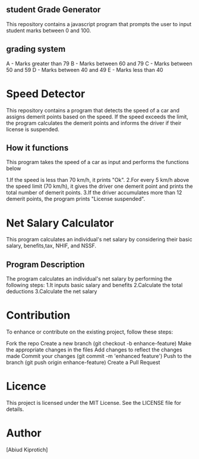 ## student Grade Generator
This repository contains a javascript program that prompts the user to input student marks between 0 and 100.

## grading system

A - Marks greater than 79
B - Marks between 60 and 79
C - Marks between 50 and 59
D - Marks between 40 and 49
E - Marks less than 40


# Speed Detector

This repository contains a program that detects the speed of a car and assigns demerit points based on the speed. If the speed exceeds the limit, the program calculates the demerit points and informs the driver if their license is suspended.

## How it functions

This program takes the speed of a car as input and performs the functions below

 1.If the speed is less than 70 km/h, it prints "Ok".
 2.For every 5 km/h above the speed limit (70 km/h), it gives the driver one demerit point and prints the total number of demerit points.
 3.If the driver accumulates more than 12 demerit points, the program prints "License suspended".


# Net Salary Calculator

This program calculates an individual's net salary by considering their basic salary, benefits,tax, NHIF, and NSSF.

## Program Description

The program calculates an individual's net salary by performing the following steps:
1.It inputs basic salary and benefits
2.Calculate the total deductions
3.Calculate the net salary

# Contribution
To enhance or contribute on the existing project, follow these steps:

Fork the repo
Create a new branch (git checkout -b enhance-feature)
Make the appropriate changes in the files
Add changes to reflect the changes made
Commit your changes (git commit -m 'enhanced feature')
Push to the branch (git push origin enhance-feature)
Create a Pull Request



# Licence

This project is licensed under the MIT License. See the LICENSE file for details.

# Author
[Abiud Kiprotich]
